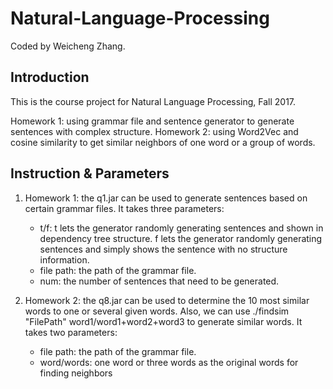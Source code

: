 # Natural-Language-Processing
Coded by Weicheng Zhang.

## Introduction
This is the course project for Natural Language Processing, Fall 2017.

Homework 1: using grammar file and sentence generator to generate sentences with complex structure.
Homework 2: using Word2Vec and cosine similarity to get similar neighbors of one word or a group of words.

## Instruction & Parameters

1. Homework 1: the q1.jar can be used to generate sentences based on certain grammar files. 
  	It takes three parameters: 
  	* t/f: t lets the generator randomly generating sentences and shown in dependency tree structure. f lets the generator randomly generating sentences and simply shows the sentence with no structure information.
	* file path: the path of the grammar file.
	* num: the number of sentences that need to be generated.

2. Homework 2: the q8.jar can be used to determine the 10 most similar words to one or several given words. Also, we can use ./findsim "FilePath" word1/word1+word2+word3 to generate similar words.
	It takes two parameters:
	* file path: the path of the grammar file.
	* word/words: one word or three words as the original words for finding neighbors